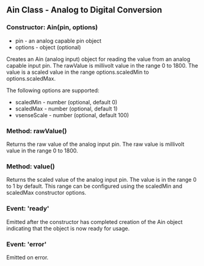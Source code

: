## Ain Class - Analog to Digital Conversion

### Constructor: Ain(pin, options)
- pin - an analog capable pin object
- options - object (optional)

Creates an Ain (analog input) object for reading the value from an analog
capable input pin. The rawValue is millivolt value in the range 0 to 1800.
The value is a scaled value in the range options.scaledMin to
options.scaledMax.

The following options are supported:
- scaledMin - number (optional, default 0)
- scaledMax - number (optional, default 1)
- vsenseScale - number (optional, default 100)

### Method: rawValue()
Returns the raw value of the analog input pin. The raw value is millivolt value
in the range 0 to 1800.

### Method: value()
Returns the scaled value of the analog input pin. The value is in the range 0
to 1 by default. This range can be configured using the scaledMin and scaledMax
constructor options.

### Event: 'ready'
Emitted after the constructor has completed creation of the Ain object
indicating that the object is now ready for usage.

### Event: 'error'
Emitted on error.

